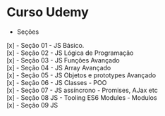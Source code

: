 # Curso Udemy

- Seções

[x] - Seção 01 - JS Básico. <br>
[x] - Seção 02 - JS Lógica de Programação<br>
[x] - Seção 03 - JS Funções Avançado<br>
[x] - Seção 04 - JS Array Avançado<br>
[x] - Seção 05 - JS Objetos e prototypes Avançado<br>
[x] - Seção 06 - JS Classes - POO<br>
[x] - Seção 07 - JS assíncrono - Promises, AJax etc<br>
[x] - Seção 08 JS - Tooling ES6 Modules - Modulos<br>
[x] - Seção 09 JS <br>
